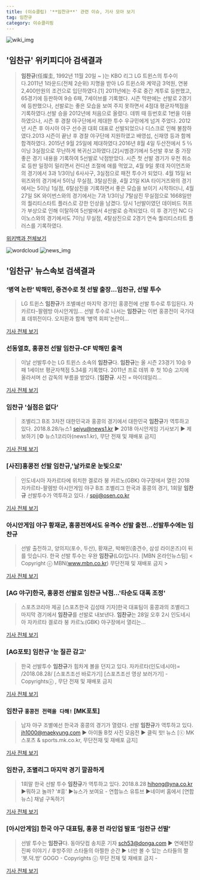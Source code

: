 ```yaml
---
title: (이슈클립) '**임찬규**' 관련 이슈, 기사 모아 보기
tag: 임찬규
category: 이슈클리핑
---
```

![wiki_img](https://user-images.githubusercontent.com/42597476/44503234-41136a80-a6d0-11e8-9071-6fc6418eafe4.png)
## **'**임찬규**'** 위키피디아 검색결과
>**임찬규**(任燦圭, 1992년 11월 20일 ~ )는 KBO 리그 LG 트윈스의 투수이다.2011년 1라운드(전체 2순위) 지명을 받아 LG 트윈스와 계약금 3억원, 연봉 2,400만원의 조건으로 입단하였다.[1] 2011년에는 주로 중간 계투로 등판했고, 65경기에 등판하여 9승 6패, 7세이브를 기록했다. 시즌 막판에는 선발로 2경기에 등판했으나, 선발로는 좋은 모습을 보여 주지 못하면서 4점대 평균자책점을 기록하였다.선발 승을 2012년에 처음으로 올렸다. 데뷔 때 등번호로 1번을 이용하였으나, 시즌 후 경찰 야구단에서 제대한 투수 우규민에게 넘겨 주었다. 2012년 시즌 후 아시아 야구 선수권 대회 대표로 선발되었으나 디스크로 인해 불참하였다.2013 시즌이 끝난 후 경찰 야구단에 지원하였고 배영섭, 신재영 등과 함께 합격하였다. 2015년 9월 25일에 제대하였다.2016년 8월 4일 두산전에서  5 2⁄3이닝 3실점으로 무난하게 복귀신고하였다.[2]시범경기에서 5선발 후보 중 가장 좋은 경기 내용을 기록하여 5선발로 낙점받았다. 시즌 첫 선발 경기가 우천 취소로 등판 일정이 밀리면서 컨디션 조절에 애를 먹었고, 4월 9일 롯데 자이언츠와의 경기에서 3과 1/3이닝 6사사구, 3실점으로 패전 투수가 되었다. 4월 15일 kt 위즈와의 경기에서 5이닝 무실점, 3탈삼진을, 4월 21일 KIA 타이거즈와의 경기에서는 5이닝 1실점, 6탈삼진을 기록하면서 좋은 모습을 보이기 시작하더니, 4월 27일 SK 와이번스와의 경기에서는 7과 1/3이닝 7탈삼진 무실점으로 1668일만의 퀄리티스타트 플러스로 강한 인상을 남겼다. 당시 1선발이였던 데이비드 허프가 부상으로 인해 이탈하여 5선발에서 4선발로 승격되었다. 이 후 경기인 NC 다이노스와의 경기에서도 7이닝 무실점, 4탈삼진으로 2경기 연속 퀄리티스타트 플러스를 기록하였다.

<a href="https://ko.wikipedia.org/wiki/임찬규" target="_blank">위키백과 전체보기</a>

![wordcloud](https://s3.ap-northeast-2.amazonaws.com/lyrics101-wordcloud/2018-08-28-1535434632.png)
![news_img](https://user-images.githubusercontent.com/42597476/44507050-1206f400-a6e4-11e8-8d98-7ffbfebb353f.png)
## **'**임찬규**'** 뉴스속보 검색결과
### ‘병역 논란’ 박해민, 중견수로 첫 선발 출장…**임찬규**, 선발 투수

>LG 트윈스 **임찬규**가 조별예선 마지막 경기인 홍콩전에 선발 투수로 투입된다. 자카르타-팔렘방 아시안게임... 선발 투수로 나서는 **임찬규**는 이번 홍콩전이 국가대표 데뷔전이다. 오지환과 함께 ‘병역 회피’논란이...

<a href="http://news.kmib.co.kr/article/view.asp?arcid=0012637026&code=61161211&cp=nv" target="_blank">기사 전체 보기</a>

### 선동열호, 홍콩전 선발 **임찬규**-CF 박해민 출격

>이날 선발투수는 LG 트윈스 소속의 **임찬규**다. **임찬규**는 올 시즌 23경기 10승 9패 1세이브 평균자책점 5.34를 기록했다. 2011년 프로 데뷔 후 첫 10승 고지에 올라서며 선 감독의 부름을 받았다. [**임찬규**. 사진 = 마이데일리...

<a href="http://www.mydaily.co.kr/new_yk/html/read.php?newsid=201808281313523627&ext=na" target="_blank">기사 전체 보기</a>

### **임찬규** '실점은 없다'

>조별리그 B조 3차전 대한민국과 홍콩의 경기에서 대한민국 **임찬규**가 역투하고 있다. 2018.8.28/뉴스1 seiyu@news1.kr ▶ 2018 아시안게임 기사보기 ▶ 제보하기 [© 뉴스1코리아(news1.kr), 무단 전재 및 재배포 금지]

<a href="http://news1.kr/photos/view/?3273619" target="_blank">기사 전체 보기</a>

### [사진]홍콩전 선발 **임찬규**,'날카로운 눈빛으로'

>인도네시아 자카르타에 위치한 겔로라 붕 카르노(GBK) 야구장에서 열린 2018 자카르타-팔렘방 아시안게임 야구 B조 조별리그 한국과 홍콩의 경기, 1회말 **임찬규** 선발투수가 역투하고 있다. / spjj@osen.co.kr

<a href="http://www.osen.co.kr/article/G1110976749" target="_blank">기사 전체 보기</a>

### 아시안게임 야구 황재균, 홍콩전에서도 유격수 선발 출전…선발투수에는 **임찬규**

>선발 출전하고, 양의지(포수, 두산), 황재균, 박해민(중견수, 삼성 라이온즈)이 뒤를 잇습니다. 한국 선발 투수는 우완 **임찬규**(LG)입니다. [MBN 온라인뉴스팀] < Copyright ⓒ MBN(www.mbn.co.kr) 무단전재 및 재배포 금지 >

<a href="http://mbn.mk.co.kr/pages/news/newsView.php?category=mbn00011&news_seq_no=3620322" target="_blank">기사 전체 보기</a>

### [AG 야구]한국, 홍콩전 선발로 **임찬규** 낙점…'타순도 대폭 조정'

>스포츠코리아 제공 [스포츠한국 김성태 기자]한국 대표팀이 홍콩과의 조별리그 마지막 경기에서 **임찬규**를 선발로 내보낸다. **임찬규**는 28일 오후 2시 인도네시아 자카르타 겔로라 붕 카르노(GBK) 야구장에서 열리는...

<a href="http://sports.hankooki.com/lpage/baseball/201808/sp2018082813390557360.htm" target="_blank">기사 전체 보기</a>

### [AG포토] **임찬규** '눈 질끈 감고'

>한국 선발투수 **임찬규**가 힘차게 볼을 던지고 있다. 자카르타(인도네시아)= /2018.08.28/ [스포츠조선 바로가기] [스포츠조선 영상 보러가기] - Copyrightsⓒ , 무단 전재 및 재배포 금지

<a href="http://sports.chosun.com/news/ntype.htm?id=201808280100260410019867&servicedate=20180828" target="_blank">기사 전체 보기</a>

### **임찬규** `홍콩전 전력을 다해!` [MK포토]

>남자 야구 조별예선 한국과 홍콩의 경기가 열렸다. 선발 **임찬규**가 역투하고 있다. jh1000@maekyung.com ▶ 아이돌 B컷 사진 모음전 ▶ 클릭 핫! 뉴스 [ⓒ MK스포츠 & sports.mk.co.kr, 무단전재 및 재배포 금지]

<a href="http://sports.mk.co.kr/view.php?year=2018&no=540389" target="_blank">기사 전체 보기</a>

### **임찬규**, 조별리그 마지막 경기 깔끔하게

>1회말 한국 선발 투수 **임찬규**가 역투하고 있다. 2018.8.28 hihong@yna.co.kr ▶뭐하고 놀까? '#흥' ▶뉴스가 보여요 - 연합뉴스 유튜브 ▶네이버 홈에서 [연합뉴스] 채널 구독하기

<a href="http://app.yonhapnews.co.kr/YNA/Basic/SNS/r.aspx?c=PYH20180828152700013&did=1196m" target="_blank">기사 전체 보기</a>

### [아시안게임] 한국 야구 대표팀, 홍콩 전 라인업 발표 ‘**임찬규** 선발’

>선발 투수는 **임찬규**다. 동아닷컴 송치훈 기자 sch53@donga.com ▶ 연예현장 진짜 이야기 / 후방주의! 스타들의 아찔한 순간 ▶ 너만 볼 수 있는 스타들의 짤 ‘봇.덕.방’ GOGO - Copyrights ⓒ 무단 전재 및 재배포 금지 -

<a href="http://sports.donga.com/3/all/20180828/91713001/2" target="_blank">기사 전체 보기</a>


